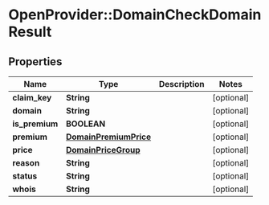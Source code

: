 # OpenProvider::DomainCheckDomainResult

## Properties
Name | Type | Description | Notes
------------ | ------------- | ------------- | -------------
**claim_key** | **String** |  | [optional] 
**domain** | **String** |  | [optional] 
**is_premium** | **BOOLEAN** |  | [optional] 
**premium** | [**DomainPremiumPrice**](DomainPremiumPrice.md) |  | [optional] 
**price** | [**DomainPriceGroup**](DomainPriceGroup.md) |  | [optional] 
**reason** | **String** |  | [optional] 
**status** | **String** |  | [optional] 
**whois** | **String** |  | [optional] 

